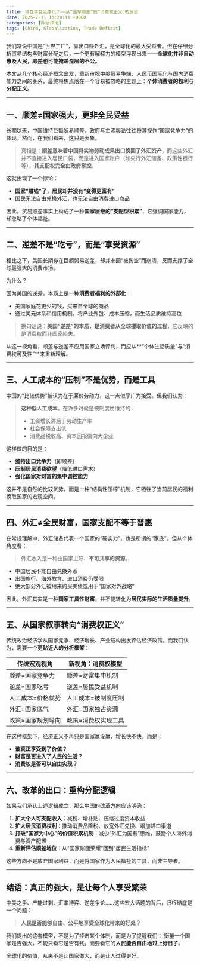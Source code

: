 ```yaml
---
title: 谁在享受全球化？——从“国家顺差”到“消费权正义”的反思
date: 2025-7-11 10:20:11 +0800
categories: [政治评论]
tags: [China, Globalization, Trade Deficit] 
---
```


我们常说中国是“世界工厂”，靠出口赚外汇，是全球化的最大受益者。但在仔细分析贸易结构与财富分配之后，一个更有解释力的模型浮现出来——**全球化并非自动惠及人民，顺差也可能掩盖深层的不公。**

本文从几个核心经济概念出发，重新审视中美贸易争端、人民币国际化与国内消费能力之间的关系，最终将焦点落在一个容易被忽略的主题上：**个体消费者的权利与分配正义。**

---

## 一、顺差≠国家强大，更非全民受益

长期以来，中国维持巨额贸易顺差，政府与主流舆论往往将其视作“国家竞争力”的体现。然而，在我们看来，这只是表象。

> 真相是：**顺差意味着中国将实物劳动成果出口换回了外汇资产**，而这些外汇并不直接进入居民口袋，而是进入国家账户（如央行外汇储备、政策性银行等），**其支配权完全由政府掌控**。

这就出现了一个悖论：

* **国家“赚钱”了，居民却并没有“变得更富有”**
* 国民无法自由兑换外汇，也无法自由消费进口商品

因此，贸易顺差事实上构成了一种**国家层级的“支配型积累”**，它强调国家能力，却忽略了个体福祉。

---

## 二、逆差不是“吃亏”，而是“享受资源”

相比之下，美国长期存在巨额贸易逆差，却并未因“被掏空”而崩溃，反而支撑了全球最强大的消费市场。

为什么？

因为美国的逆差，本质上是一种**消费者福利的外部化**：

* 美国家庭花更少的钱，买来自全球的商品
* 通过美元体系和信用机制，将产业外包、成本压缩，而生活品质维持高位

> 换句话说：**美国“逆差”的本质，是消费者从全球攫取价值的过程**，它反映的是消费权而非国家损失。

从这一视角看，顺差与逆差不应用国家立场评判，而应从\*\*“个体生活质量”与“消费权可及性”\*\*来重新理解。

---

## 三、人工成本的“压制”不是优势，而是工具

中国的“比较优势”被认为在于廉价劳动力，这一点似乎广为接受。但我们认为：

> **这种低人工成本**，在许多时候是被制度性维持的：
>
> * 工资增长滞后于劳动生产率
> * 社会保障支出低
> * 消费品税收高、资本回报偏向大企业

这样做的目的是：

* **维持出口竞争力**（即顺差）
* **压制居民消费欲望**（降低进口需求）
* **强化国家对财富的集中调控能力**

这并不是自然的比较优势，而是一种“结构性压榨”机制，它牺牲了当前居民的福利换取国家的宏观空间。

---

## 四、外汇≠全民财富，国家支配不等于普惠

在常规理解中，外汇储备代表一个国家的“硬实力”，也是所谓的“家底”。但从个体角度看：

> 外汇收入是一种由国家主导、**不可共享的资源**。

* 中国居民不能自由兑换外币
* 出国旅行、海外教育、进口消费仍受限
* 绝大部分外汇被用来购买美债或用于“国家对外战略”

因此，外汇其实是一种**国家工具性财富**，并不能转化为**居民实际的生活质量提升**。

---

## 五、从国家叙事转向“消费权正义”

传统政治经济学从国家竞争、经济增长、产业结构出发评估经济政策。而我们认为，需要一个**更贴近人的分析框架**：

| 传统宏观视角    | 新视角：消费权模型  |
| --------- | ---------- |
| 顺差=国家竞争力  | 顺差=财富集中机制  |
| 逆差=国家吃亏   | 逆差=居民受益机制  |
| 人工成本=价格优势 | 人工成本=被制度压制 |
| 外汇=国家底气   | 外汇=国家独占资源  |
| 政策=国家规划导向 | 政策=消费权实现工具 |

在这种框架下，经济正义不再只是国家赢没赢、增长快不快，而是：

* **谁真正享受到了价值？**
* **财富是否进入了人民的生活？**
* **消费权是否可以自由实现？**

---

## 六、改革的出口：重构分配逻辑

如果我们承认上述逻辑成立，那么中国的改革方向应该明确：

1. **扩大个人可支配收入**：减税、增补贴、压缩过度资本收益
2. **扩大居民消费权利**：推动消费品降税、放宽外汇兑换、增加进口渠道
3. **打破“国家为中心”的价值积累机制**：减少“外汇为国有”思维，鼓励个人海外消费与资产配置
4. **重新评估顺差地位**：从“国家账面荣耀”回到“居民生活指标”

这些方向不是放弃国家利益，而是将国家作为人民福祉的工具，而非主导者。

---

## 结语：真正的强大，是让每个人享受繁荣

中美之争、产能过剩、汇率博弈、逆差争论……这些宏大话题的背后，归根结底是一个问题：

> **人民是否能够自由、公平地享受全球化带来的好处？**

我们提出的这套模型，不是为了抨击某个体制，而是为了提醒我们：
衡量一个国家是否强大，不能只看它是否有钱，而要看它的**人民能否自由地过上好日子**。

全球化的价值，从来不是让国家做大，而是让人过得更好。
